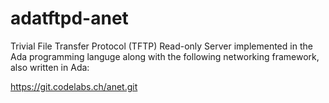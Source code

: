 # adatftpd-anet

Trivial File Transfer Protocol (TFTP) Read-only Server implemented in the Ada programming languge along with the following networking framework,  also written in Ada:

https://git.codelabs.ch/anet.git
